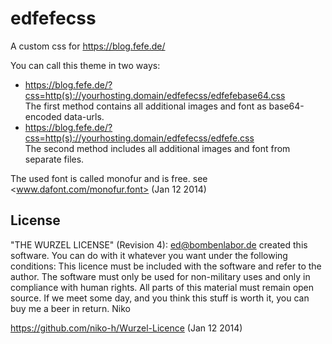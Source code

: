 edfefecss
=========

A custom css for https://blog.fefe.de/

You can call this theme in two ways:
* <https://blog.fefe.de/?css=http(s)://yourhosting.domain/edfefecss/edfefebase64.css><br>
  The first method contains all additional images and font as base64-encoded data-urls.
* <https://blog.fefe.de/?css=http(s)://yourhosting.domain/edfefecss/edfefe.css><br>
  The second method includes all additional images and font from separate files.

The used font is called monofur and is free. see <www.dafont.com/monofur.font> (Jan 12 2014)

## License

"THE WURZEL LICENSE" (Revision 4): ed@bombenlabor.de created this software. 
You can do with it whatever you want under the following conditions: 
This licence must be included with the software and refer to the author. 
The software must only be used for non-military uses and only in compliance 
with human rights. All parts of this material must remain open source. 
If we meet some day, and you think this stuff is worth it, 
you can buy me a beer in return. Niko

<https://github.com/niko-h/Wurzel-Licence> (Jan 12 2014)

